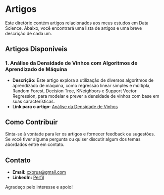 # Artigos

Este diretório contém artigos relacionados aos meus estudos em Data Science. Abaixo, você encontrará uma lista de artigos e uma breve descrição de cada um.

## Artigos Disponíveis

### 1. Análise da Densidade de Vinhos com Algoritmos de Aprendizado de Máquina
- **Descrição:** Este artigo explora a utilização de diversos algoritmos de aprendizado de máquina, como regressão linear simples e múltipla, Random Forest, Decision Tree, KNeighbors e Support Vector Regression, para modelar e prever a densidade de vinhos com base em suas características.
- **Link para o artigo:** [Análise da Densidade de Vinhos](estudo-regressao-vinhos.pdf)

## Como Contribuir

Sinta-se à vontade para ler os artigos e fornecer feedback ou sugestões. Se você tiver alguma pergunta ou quiser discutir algum dos temas abordados entre em contato.

## Contato

- **Email:** xxbrua@gmail.com
- **LinkedIn:** [Perfil](https://www.linkedin.com/in/gamesbrunaa)

Agradeço pelo interesse e apoio!
